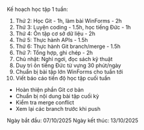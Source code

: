 Kế hoạch học tập 1 tuần:
1. Thứ 2: Học Git - 1h, làm bài WinForms - 2h
2. Thứ 3: Luyện coding - 1.5h, học tiếng Đức - 1h
3. Thứ 4: Ôn tập cơ sở dữ liệu - 2h
4. Thứ 5: Thực hành APIs - 1.5h
5. Thứ 6: Thực hành Git branch/merge - 1.5h
6. Thứ 7: Tổng hợp, ghi chép - 2h
7. Chủ nhật: Nghỉ ngơi, đọc sách kỹ thuật
8. Duy trì ôn tiếng Đức từ vựng 30 phút/ngày
9. Chuẩn bị bài tập lớn WinForms cho tuần tới
10. Viết báo cáo tiến độ học tập cuối tuần
- Hoàn thiện phần Git cơ bản
- Chuẩn bị nội dung bài tập cuối kỳ
- Kiểm tra merge conflict
- Xem lại các branch trước khi push

Ngày bắt đầu: 07/10/2025
Ngày kết thúc: 13/10/2025
